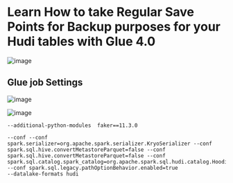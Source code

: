 # Learn How to take Regular Save Points for Backup purposes for your Hudi tables  with Glue 4.0

![image](https://user-images.githubusercontent.com/39345855/220790899-d2076743-9390-4602-9e5b-319a66591927.png)

## Glue job Settings 
![image](https://user-images.githubusercontent.com/39345855/220790961-fa486aab-9c43-4cce-8f17-301f27737f2c.png)

![image](https://user-images.githubusercontent.com/39345855/220791042-a1c18393-776f-42bd-ab1d-859f3cdb5520.png)

```
--additional-python-modules  faker==11.3.0

--conf --conf spark.serializer=org.apache.spark.serializer.KryoSerializer --conf spark.sql.hive.convertMetastoreParquet=false --conf spark.sql.hive.convertMetastoreParquet=false --conf spark.sql.catalog.spark_catalog=org.apache.spark.sql.hudi.catalog.HoodieCatalog --conf spark.sql.legacy.pathOptionBehavior.enabled=true
--datalake-formats hudi

```
